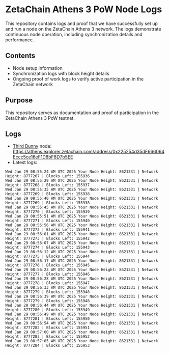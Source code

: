 # ZetaChain Athens 3 PoW Node Logs
This repository contains logs and proof that we have successfully set up and run a node on the ZetaChain Athens 3 network. The logs demonstrate continuous node operation, including synchronization details and performance.

## Contents
- Node setup information
- Synchronization logs with block height details
- Ongoing proof of work logs to verify active participation in the ZetaChain network

## Purpose
This repository serves as documentation and proof of participation in the ZetaChain Athens 3 PoW testnet.

## Logs

- [Third Bunny](https://thirdbunny.xyz/) node: https://athens.explorer.zetachain.com/address/0x225254d35dE666064Eccc5ce16eF1D8bF8D7b5EE
- Latest logs:
```
Wed Jan 29 08:55:24 AM UTC 2025 Your Node Height: 8621331 | Network Height: 8777267 | Blocks Left: 155936
Wed Jan 29 08:55:29 AM UTC 2025 Your Node Height: 8621331 | Network Height: 8777268 | Blocks Left: 155937
Wed Jan 29 08:55:35 AM UTC 2025 Your Node Height: 8621331 | Network Height: 8777269 | Blocks Left: 155938
Wed Jan 29 08:55:40 AM UTC 2025 Your Node Height: 8621331 | Network Height: 8777269 | Blocks Left: 155938
Wed Jan 29 08:55:45 AM UTC 2025 Your Node Height: 8621331 | Network Height: 8777270 | Blocks Left: 155939
Wed Jan 29 08:55:51 AM UTC 2025 Your Node Height: 8621331 | Network Height: 8777271 | Blocks Left: 155940
Wed Jan 29 08:55:56 AM UTC 2025 Your Node Height: 8621331 | Network Height: 8777272 | Blocks Left: 155941
Wed Jan 29 08:56:01 AM UTC 2025 Your Node Height: 8621331 | Network Height: 8777273 | Blocks Left: 155942
Wed Jan 29 08:56:07 AM UTC 2025 Your Node Height: 8621331 | Network Height: 8777274 | Blocks Left: 155943
Wed Jan 29 08:56:12 AM UTC 2025 Your Node Height: 8621331 | Network Height: 8777275 | Blocks Left: 155944
Wed Jan 29 08:56:17 AM UTC 2025 Your Node Height: 8621331 | Network Height: 8777276 | Blocks Left: 155945
Wed Jan 29 08:56:23 AM UTC 2025 Your Node Height: 8621331 | Network Height: 8777277 | Blocks Left: 155946
Wed Jan 29 08:56:28 AM UTC 2025 Your Node Height: 8621331 | Network Height: 8777278 | Blocks Left: 155947
Wed Jan 29 08:56:33 AM UTC 2025 Your Node Height: 8621331 | Network Height: 8777279 | Blocks Left: 155948
Wed Jan 29 08:56:39 AM UTC 2025 Your Node Height: 8621331 | Network Height: 8777279 | Blocks Left: 155948
Wed Jan 29 08:56:44 AM UTC 2025 Your Node Height: 8621331 | Network Height: 8777280 | Blocks Left: 155949
Wed Jan 29 08:56:49 AM UTC 2025 Your Node Height: 8621331 | Network Height: 8777281 | Blocks Left: 155950
Wed Jan 29 08:56:54 AM UTC 2025 Your Node Height: 8621331 | Network Height: 8777282 | Blocks Left: 155951
Wed Jan 29 08:57:00 AM UTC 2025 Your Node Height: 8621331 | Network Height: 8777283 | Blocks Left: 155952
Wed Jan 29 08:57:05 AM UTC 2025 Your Node Height: 8621331 | Network Height: 8777284 | Blocks Left: 155953
```
